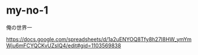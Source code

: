 # my-no-1
俺の世界一

https://docs.google.com/spreadsheets/d/1a2uENYOQ8Tfy8h27I8HW_ymYmWju6mFCYQCKvUZsIQ4/edit#gid=1103569838
